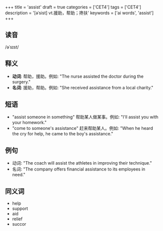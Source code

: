+++
title = 'assist'
draft = true
categories = ['CET4']
tags = ['CET4']
description = '[əˈsist] vt.援助，帮助；搀扶'
keywords = ['ai words', 'assist']
+++

## 读音
/əˈsɪst/

## 释义
- **动词**: 帮助，援助。例如: "The nurse assisted the doctor during the surgery."
- **名词**: 援助，帮助。例如: "She received assistance from a local charity."

## 短语
- "assist someone in something" 帮助某人做某事。例如: "I'll assist you with your homework."
- "come to someone's assistance" 赶来帮助某人。例如: "When he heard the cry for help, he came to the boy's assistance."

## 例句
- 动词: "The coach will assist the athletes in improving their technique."
- 名词: "The company offers financial assistance to its employees in need."

## 同义词
- help
- support
- aid
- relief
- succor
